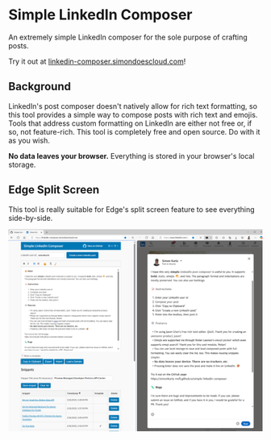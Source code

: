 # Simple LinkedIn Composer

An extremely simple LinkedIn composer for the sole purpose of crafting posts.

Try it out at [linkedin-composer.simondoescloud.com](https://linkedin-composer.simondoescloud.com/)!

## Background

LinkedIn's post composer doesn't natively allow for rich text formatting, so this tool provides a simple way to compose posts with rich text and emojis.
Tools that address custom formatting on LinkedIn are either not free or, if so, not feature-rich. This tool is completely free and open source. Do with it as you wish.

**No data leaves your browser.** Everything is stored in your browser's local storage.

## Edge Split Screen

This tool is really suitable for Edge's split screen feature to see everything side-by-side.

![Composer and LinkedIn side-by-side](./composer-linkedin-side-by-side.png)
